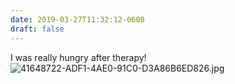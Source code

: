 ```yaml
---
date: 2019-03-27T11:32:12-0600
draft: false
---
```




I was really hungry after therapy! ![41648722-ADF1-4AE0-91C0-D3A86B6ED826.jpg](http://ianwhitney.micro.blog/uploads/2019/431ae74da3.jpg)



